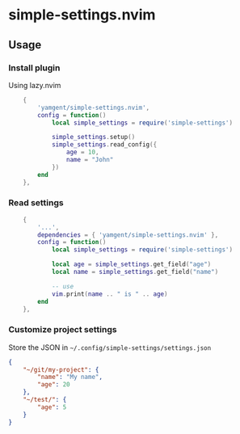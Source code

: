 # simple-settings.nvim

## Usage

### Install plugin

Using lazy.nvim

```lua
    {
        'yamgent/simple-settings.nvim',
        config = function()
            local simple_settings = require('simple-settings')

            simple_settings.setup()
            simple_settings.read_config({
                age = 10,
                name = "John"
            })
        end
    },
```

### Read settings

```lua
    {
        '...',
        dependencies = { 'yamgent/simple-settings.nvim' },
        config = function()
            local simple_settings = require('simple-settings')

            local age = simple_settings.get_field("age")
            local name = simple_settings.get_field("name")

            -- use
            vim.print(name .. " is " .. age)
        end
    },
```

### Customize project settings

Store the JSON in `~/.config/simple-settings/settings.json`

```json
{
    "~/git/my-project": {
        "name": "My name",
        "age": 20
    },
    "~/test/": {
        "age": 5
    }
}
```
